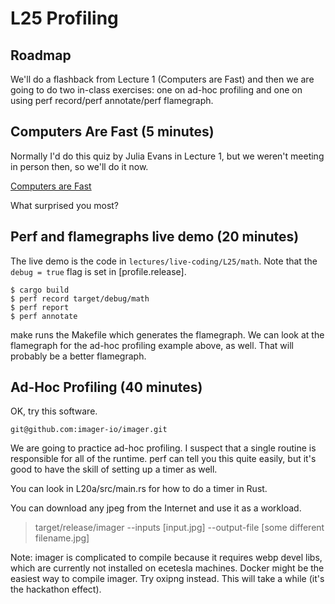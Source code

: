 
# L25 Profiling

## Roadmap

We'll do a flashback from Lecture 1 (Computers are Fast) and then we are going to do two in-class exercises:
one on ad-hoc profiling and one on using perf record/perf annotate/perf flamegraph.

## Computers Are Fast (5 minutes)

Normally I'd do this quiz by Julia Evans in Lecture 1, but we weren't meeting in person then, so we'll do it now.

[Computers are Fast](https://computers-are-fast.github.io/)

What surprised you most?

## Perf and flamegraphs live demo (20 minutes)

The live demo is the code in `lectures/live-coding/L25/math`. Note that the `debug = true` flag is set in
[profile.release].

```
$ cargo build
$ perf record target/debug/math
$ perf report
$ perf annotate
```

make runs the Makefile which generates the flamegraph. We can look at the flamegraph for the ad-hoc profiling
example above, as well. That will probably be a better flamegraph.

## Ad-Hoc Profiling (40 minutes)

OK, try this software.

```git@github.com:imager-io/imager.git```

We are going to practice ad-hoc profiling. I suspect that a single routine is responsible for all of the runtime.
perf can tell you this quite easily, but it's good to have the skill of setting up a timer as well. 

You can look in L20a/src/main.rs for how to do a timer in Rust.

You can download any jpeg from the Internet and use it as a workload.

> target/release/imager --inputs [input.jpg] --output-file [some different filename.jpg]

Note: imager is complicated to compile because it requires webp devel libs, which are currently 
not installed on ecetesla machines. Docker might be the easiest way to compile imager. Try 
oxipng instead. This will take a while (it's the hackathon effect).
